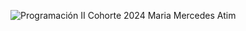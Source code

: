 ![Programación II Cohorte 2024 Maria Mercedes Atim](https://github.com/user-attachments/assets/7e6edc86-f0d9-43aa-beb0-92ca198c34d4)
